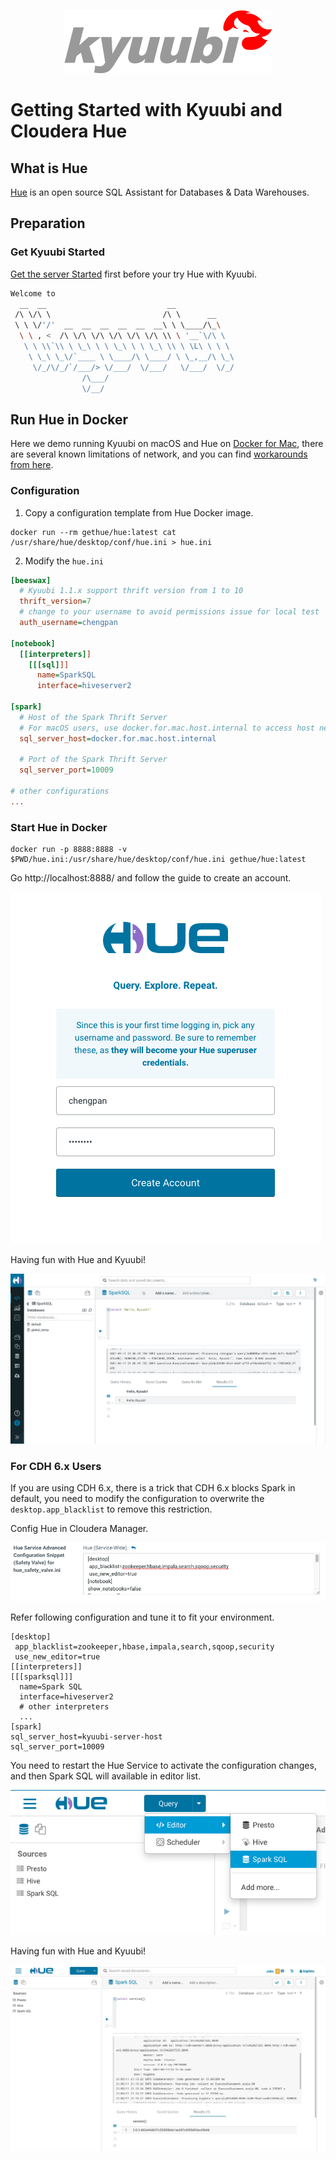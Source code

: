 <div align=center>

![](../imgs/kyuubi_logo.png)

</div>

# Getting Started with Kyuubi and Cloudera Hue

## What is Hue

[Hue](https://gethue.com/) is an open source SQL Assistant for Databases & Data Warehouses.

## Preparation

### Get Kyuubi Started

[Get the server Started](quick_start.md) first before your try Hue with Kyuubi.

```bash
Welcome to
  __  __                           __
 /\ \/\ \                         /\ \      __
 \ \ \/'/'  __  __  __  __  __  __\ \ \____/\_\
  \ \ , <  /\ \/\ \/\ \/\ \/\ \/\ \\ \ '__`\/\ \
   \ \ \\`\\ \ \_\ \ \ \_\ \ \ \_\ \\ \ \L\ \ \ \
    \ \_\ \_\/`____ \ \____/\ \____/ \ \_,__/\ \_\
     \/_/\/_/`/___/> \/___/  \/___/   \/___/  \/_/
                /\___/
                \/__/
```

## Run Hue in Docker

Here we demo running Kyuubi on macOS and Hue on [Docker for Mac](https://docs.docker.com/docker-for-mac/), 
there are several known limitations of network, and you can find 
[workarounds from here](https://docs.docker.com/docker-for-mac/networking/#known-limitations-use-cases-and-workarounds).

### Configuration

1. Copy a configuration template from Hue Docker image.

```
docker run --rm gethue/hue:latest cat /usr/share/hue/desktop/conf/hue.ini > hue.ini
```

2. Modify the `hue.ini`

```ini
[beeswax]
  # Kyuubi 1.1.x support thrift version from 1 to 10
  thrift_version=7
  # change to your username to avoid permissions issue for local test
  auth_username=chengpan

[notebook]
  [[interpreters]]
    [[[sql]]]
      name=SparkSQL
      interface=hiveserver2
      
[spark]
  # Host of the Spark Thrift Server
  # For macOS users, use docker.for.mac.host.internal to access host network
  sql_server_host=docker.for.mac.host.internal

  # Port of the Spark Thrift Server
  sql_server_port=10009
  
# other configurations
...
```

### Start Hue in Docker

```
docker run -p 8888:8888 -v $PWD/hue.ini:/usr/share/hue/desktop/conf/hue.ini gethue/hue:latest
```

Go http://localhost:8888/ and follow the guide to create an account.

![](../imgs/hue/start.png)

Having fun with Hue and Kyuubi!

![](../imgs/hue/spark_sql_docker.png)

### For CDH 6.x Users

If you are using CDH 6.x, there is a trick that CDH 6.x blocks Spark in default, you need to modify the configuration to 
overwrite the `desktop.app_blacklist` to remove this restriction.

Config Hue in Cloudera Manager.

![](../imgs/hue/cloudera_manager.png)

Refer following configuration and tune it to fit your environment.
```
[desktop]
 app_blacklist=zookeeper,hbase,impala,search,sqoop,security
 use_new_editor=true
[[interpreters]]
[[[sparksql]]]
  name=Spark SQL
  interface=hiveserver2
  # other interpreters
  ...
[spark]
sql_server_host=kyuubi-server-host
sql_server_port=10009
```

You need to restart the Hue Service to activate the configuration changes, and then Spark SQL will available in editor list.

![](../imgs/hue/editor.png)

Having fun with Hue and Kyuubi!

![](../imgs/hue/spark_sql_cdh6.png)

